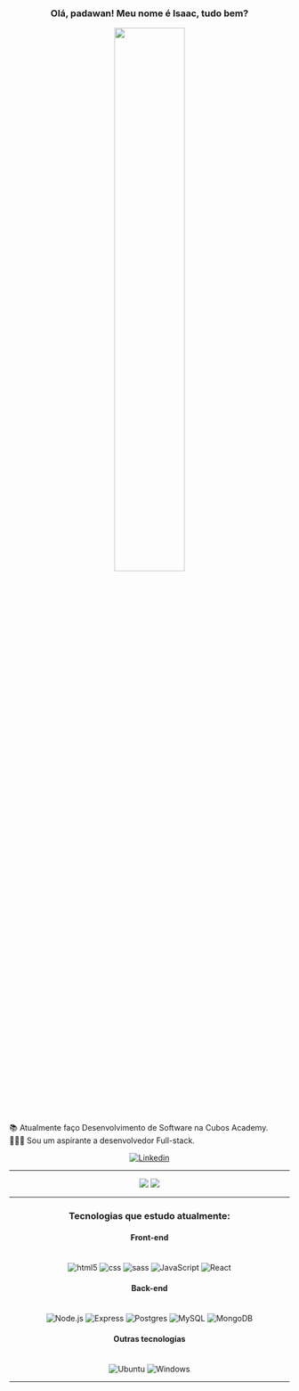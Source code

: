<div align='center'>
<h3>Olá, padawan! Meu nome é Isaac, tudo bem?</h3>

<img src="https://c.tenor.com/7rMJZKO5CYYAAAAC/baby-yoda-hi.gif" width="50%" margin-bottom ='20px'/>

<div align='left'> 
    <p>
    📚 Atualmente faço Desenvolvimento de Software na Cubos Academy.<br/>
    👨🏽‍🎓 Sou um aspirante a desenvolvedor Full-stack.
    </p>
</div>

[![Linkedin](https://img.shields.io/badge/LinkedIn-0077B5?style=for-the-badge&logo=linkedin&logoColor=white)](https://www.linkedin.com/in/isaac-jbs/)

<hr>

<img align='+' src="https://github-readme-stats.vercel.app/api?username=IsaacJBS&show_icons=true&title_color=783c00&text_color=af552e&icon_color=783c00&bg_color=f8efd4&cache_seconds=2300">

<img src="https://img.shields.io/static/v1?label=Overview&message=Isaac Jordão&color=f8efd4&style=for-the-badge&logo=GitHub">

<hr>

<h3> Tecnologias que estudo atualmente: </h3>

<h4>Front-end</h4>
<div style= 'display: inline_block'><br>
<img align='center' alt= 'html5' src='https://img.shields.io/badge/HTML5-E34F26?style=for-the-badge&logo=html5&logoColor=white'>
<img align='center' alt= 'css' src='https://img.shields.io/badge/CSS3-1572B6?style=for-the-badge&logo=css3&logoColor=white'>
<img align='center' alt= 'sass' src='https://img.shields.io/badge/Sass-CC6699?style=for-the-badge&logo=sass&logoColor=white'>
<img align='center' alt= 'JavaScript' src='https://img.shields.io/badge/JavaScript-F7DF1E?style=for-the-badge&logo=javascript&logoColor=black'>
<img align='center' alt= 'React' src='https://img.shields.io/badge/React-20232A?style=for-the-badge&logo=react&logoColor=61DAFB'>
</div>
<h4>Back-end</h4> 
<div style= 'display: inline_block'><br>
<img align='center' alt= 'Node.js' src='https://img.shields.io/badge/Node.js-43853D?style=for-the-badge&logo=node.js&logoColor=white'>
<img align='center' alt= 'Express' src='https://img.shields.io/badge/Express.js-404D59?style=for-the-badge'>
<img align='center' alt= 'Postgres' src='https://img.shields.io/badge/PostgreSQL-316192?style=for-the-badge&logo=postgresql&logoColor=white'>
<img align='center' alt= 'MySQL' src='https://img.shields.io/badge/MySQL-00000F?style=for-the-badge&logo=mysql&logoColor=white'>
<img align='center' alt= 'MongoDB' src='https://img.shields.io/badge/MongoDB-4EA94B?style=for-the-badge&logo=mongodb&logoColor=white'>
</div>
<h4>Outras tecnologias</h4>
<div style= 'display: inline_block'><br>
<img align='center' alt= 'Ubuntu' src='https://img.shields.io/badge/Ubuntu-E95420?style=for-the-badge&logo=ubuntu&logoColor=white'> 
<img align='center' alt= 'Windows' src='https://img.shields.io/badge/Windows-0078D6?style=for-the-badge&logo=windows&logoColor=white'>
</div>
<hr>
</div>
